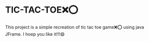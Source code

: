 # TIC-TAC-TOE❌⭕️
This project is a simple recreation of tic tac toe game❌⭕️ using java JFrame.
I hoep you like it!!!😄
